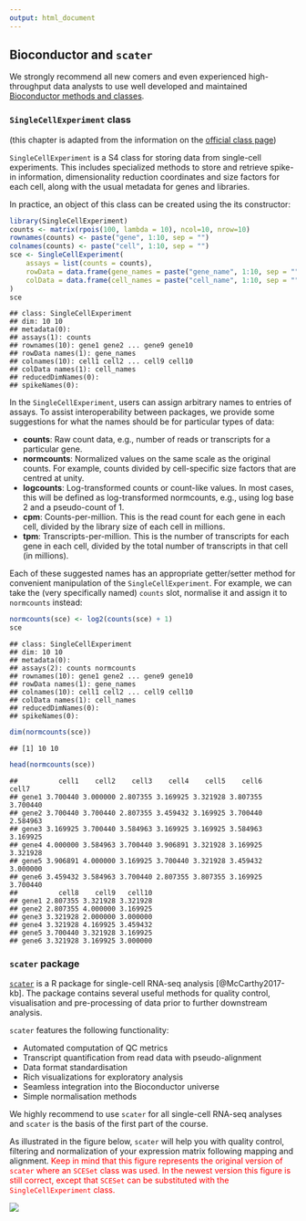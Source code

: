 ```yaml
---
output: html_document
---
```


## Bioconductor and `scater`

We strongly recommend all new comers and even experienced high-throughput data analysts to use well developed and maintained [Bioconductor methods and classes](https://www.bioconductor.org/developers/how-to/commonMethodsAndClasses/).

### `SingleCellExperiment` class

(this chapter is adapted from the information on the [official class page](http://bioconductor.org/packages/SingleCellExperiment))

`SingleCellExperiment` is a S4 class for storing data from single-cell experiments. This includes specialized methods to store and retrieve spike-in information, dimensionality reduction coordinates and size factors for each cell, along with the usual metadata for genes and libraries.

In practice, an object of this class can be created using the its constructor:

```r
library(SingleCellExperiment)
counts <- matrix(rpois(100, lambda = 10), ncol=10, nrow=10)
rownames(counts) <- paste("gene", 1:10, sep = "")
colnames(counts) <- paste("cell", 1:10, sep = "")
sce <- SingleCellExperiment(
    assays = list(counts = counts),
    rowData = data.frame(gene_names = paste("gene_name", 1:10, sep = "")),
    colData = data.frame(cell_names = paste("cell_name", 1:10, sep = ""))
)
sce
```

```
## class: SingleCellExperiment 
## dim: 10 10 
## metadata(0):
## assays(1): counts
## rownames(10): gene1 gene2 ... gene9 gene10
## rowData names(1): gene_names
## colnames(10): cell1 cell2 ... cell9 cell10
## colData names(1): cell_names
## reducedDimNames(0):
## spikeNames(0):
```

In the `SingleCellExperiment`, users can assign arbitrary names to entries of assays. To assist interoperability between packages, we provide some suggestions for what the names should be for particular types of data:

* __counts__: Raw count data, e.g., number of reads or transcripts for a particular gene.
* __normcounts__: Normalized values on the same scale as the original counts. For example, counts divided by cell-specific size factors that are centred at unity.
* __logcounts__: Log-transformed counts or count-like values. In most cases, this will be defined as log-transformed normcounts, e.g., using log base 2 and a pseudo-count of 1.
* __cpm__: Counts-per-million. This is the read count for each gene in each cell, divided by the library size of each cell in millions.
* __tpm__: Transcripts-per-million. This is the number of transcripts for each gene in each cell, divided by the total number of transcripts in that cell (in millions).

Each of these suggested names has an appropriate getter/setter method for convenient manipulation of the `SingleCellExperiment`. For example, we can take the (very specifically named) `counts` slot, normalise it and assign it to `normcounts` instead:


```r
normcounts(sce) <- log2(counts(sce) + 1)
sce
```

```
## class: SingleCellExperiment 
## dim: 10 10 
## metadata(0):
## assays(2): counts normcounts
## rownames(10): gene1 gene2 ... gene9 gene10
## rowData names(1): gene_names
## colnames(10): cell1 cell2 ... cell9 cell10
## colData names(1): cell_names
## reducedDimNames(0):
## spikeNames(0):
```

```r
dim(normcounts(sce))
```

```
## [1] 10 10
```

```r
head(normcounts(sce))
```

```
##          cell1    cell2    cell3    cell4    cell5    cell6    cell7
## gene1 3.700440 3.000000 2.807355 3.169925 3.321928 3.807355 3.700440
## gene2 3.700440 3.700440 2.807355 3.459432 3.169925 3.700440 2.584963
## gene3 3.169925 3.700440 3.584963 3.169925 3.169925 3.584963 3.169925
## gene4 4.000000 3.584963 3.700440 3.906891 3.321928 3.169925 3.321928
## gene5 3.906891 4.000000 3.169925 3.700440 3.321928 3.459432 3.000000
## gene6 3.459432 3.584963 3.700440 2.807355 3.807355 3.169925 3.700440
##          cell8    cell9   cell10
## gene1 2.807355 3.321928 3.321928
## gene2 2.807355 4.000000 3.169925
## gene3 3.321928 2.000000 3.000000
## gene4 3.321928 4.169925 3.459432
## gene5 3.700440 3.321928 3.169925
## gene6 3.321928 3.169925 3.000000
```

### `scater` package

[`scater`](http://bioconductor.org/packages/scater/) is a R package for single-cell RNA-seq analysis [@McCarthy2017-kb]. The package contains several useful methods for quality control, visualisation and pre-processing of data prior to further downstream analysis.

`scater` features the following functionality:

* Automated computation of QC metrics
* Transcript quantification from read data with pseudo-alignment
* Data format standardisation
* Rich visualizations for exploratory analysis
* Seamless integration into the Bioconductor universe
* Simple normalisation methods

We highly recommend to use `scater` for all single-cell RNA-seq analyses and `scater` is the basis of the first part of the course.

As illustrated in the figure below, `scater` will help you with quality control, filtering and normalization of your expression matrix following mapping and alignment. <span style="color:red">Keep in mind that this figure represents the original version of `scater` where an `SCESet` class was used. In the newest version this figure is still correct, except that `SCESet` can be substituted with the `SingleCellExperiment` class.</span>


![](figures/scater_qc_workflow.png)
